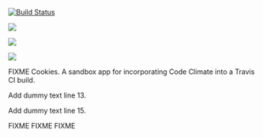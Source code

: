 [![Build Status](https://travis-ci.org/davehenton/cookies.svg?branch=master)](https://travis-ci.org/davehenton/cookies)


<a href="https://codeclimate.com/github/davehenton/cookies"><img src="https://codeclimate.com/github/davehenton/cookies/badges/gpa.svg" /></a>

<a href="https://codeclimate.com/github/davehenton/cookies/coverage"><img src="https://codeclimate.com/github/davehenton/cookies/badges/coverage.svg" /></a>

<a href="https://codeclimate.com/github/davehenton/cookies"><img src="https://codeclimate.com/github/davehenton/cookies/badges/issue_count.svg" /></a>

FIXME
Cookies. A sandbox app for incorporating Code Climate into a Travis CI build.

Add dummy text line 13.

Add dummy text line 15.

FIXME
FIXME
FIXME
